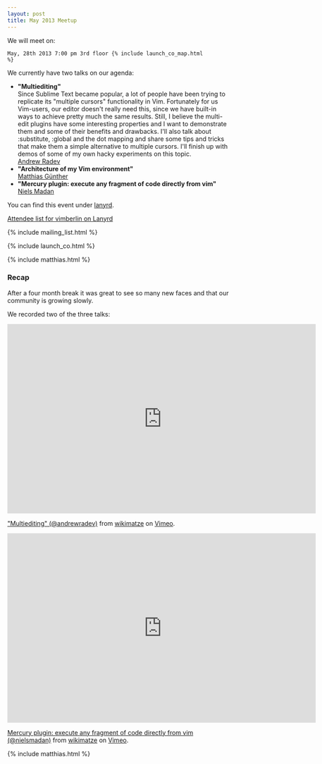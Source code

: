 ```yaml
---
layout: post
title: May 2013 Meetup
---
```


We will meet on:

<code>May, 28th 2013 7:00 pm 3rd floor {% include launch_co_map.html %}</code>


We currently have two talks on our agenda:


<ul>
  <li>
    <strong>"Multiediting"</strong>
    <br>
    Since Sublime Text became popular, a lot of people have been trying to replicate its "multiple cursors" functionality in Vim. Fortunately for us Vim-users, our editor doesn't really need this, since we have built-in ways to achieve pretty much the same results. Still, I believe the multi-edit plugins have some interesting properties and I want to demonstrate them and some of their benefits and drawbacks. I'll also talk about :substitute, :global and the dot mapping and share some tips and tricks that make them a simple alternative to multiple cursors. I'll finish up with demos of some of my own hacky experiments on this topic.
    <br>
    <a href="https://twitter.com/andrewradev">Andrew Radev</a>
  </li>
  <li>
    <strong>"Architecture of my Vim environment"</strong>
    <br>
    <a href="https://twitter.com/wikimatze">Matthias Günther</a>
  </li>
  <li>
    <strong>"Mercury plugin: execute any fragment of code directly from vim"</strong>
    <br>
    <a href="http://www.pushingbits.net/">Niels Madan</a>
  </li>
</ul>


You can find this event under [lanyrd](http://lanyrd.com/cptcr).

<div class="lanyrd-target-participants">
    <a href="http://lanyrd.com/2013/vimberlin/attendees/"
        class="lanyrd-participants">
        Attendee list for vimberlin on Lanyrd
    </a>
</div>


{% include mailing_list.html %}

{% include launch_co.html %}

{% include matthias.html %}


### Recap

After a four month break it was great to see so many new faces and that our community is growing slowly.

We recorded two of the three talks:

<iframe src="http://player.vimeo.com/video/67235749" width="700" height="430" frameborder="0" webkitAllowFullScreen mozallowfullscreen allowFullScreen></iframe> <p><a href="http://vimeo.com/67235749">"Multiediting" (@andrewradev)</a> from <a href="http://vimeo.com/wikimatze">wikimatze</a> on <a href="http://vimeo.com">Vimeo</a>.</p>


<iframe src="http://player.vimeo.com/video/67450907" width="700" height="430" frameborder="0" webkitAllowFullScreen mozallowfullscreen allowFullScreen></iframe> <p><a href="http://vimeo.com/67450907">Mercury plugin: execute any fragment of code directly from vim (@nielsmadan)</a> from <a href="http://vimeo.com/wikimatze">wikimatze</a> on <a href="http://vimeo.com">Vimeo</a>.</p>

{% include matthias.html %}


